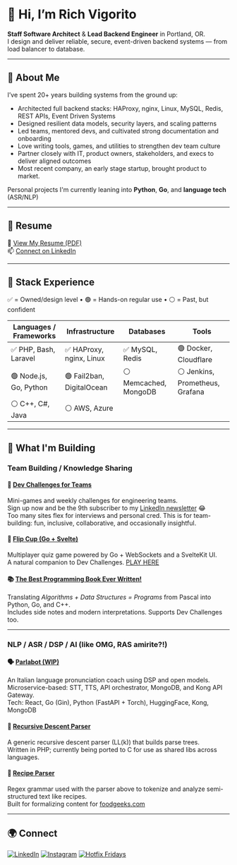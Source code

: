 # 👋 Hi, I’m Rich Vigorito

**Staff Software Architect** & **Lead Backend Engineer** in Portland, OR.  
I design and deliver reliable, secure, event-driven backend systems — from load balancer to database.

---

## 🧠 About Me

I’ve spent 20+ years building systems from the ground up:
- Architected full backend stacks: HAProxy, nginx, Linux, MySQL, Redis, REST APIs, Event Driven Systems
- Designed resilient data models, security layers, and scaling patterns
- Led teams, mentored devs, and cultivated strong documentation and onboarding
- Love writing tools, games, and utilities to strengthen dev team culture
- Partner closely with IT, product owners, stakeholders, and execs to deliver aligned outcomes  
- Most recent company, an early stage startup, brought product to market. 

Personal projects I'm currently leaning into **Python**, **Go**, and **language tech** (ASR/NLP)

---

## 📄 Resume

📄 [View My Resume (PDF)](https://drive.google.com/file/d/1Qr_FG2_W4bjl1aQySyBIlCA2Q-3ClI9j/view?usp=drive_link)  
📫 [Connect on LinkedIn](https://www.linkedin.com/in/rich-vigorito)

---

## 🧱 Stack Experience

✅ = Owned/design level • 🟢 = Hands-on regular use • ⚪ = Past, but confident

| Languages / Frameworks | Infrastructure           | Databases            | Tools                     |
|------------------------|--------------------------|-----------------------|---------------------------|
| ✅ PHP, Bash, Laravel  | ✅ HAProxy, nginx, Linux  | ✅ MySQL, Redis        | 🟢 Docker, Cloudflare     |
| 🟢 Node.js, Go, Python | 🟢 Fail2ban, DigitalOcean | ⚪ Memcached, MongoDB  | ⚪ Jenkins, Prometheus, Grafana |
| ⚪ C++, C#, Java        | ⚪ AWS, Azure             |                       |                           |

---

## 🚧 What I'm Building

### Team Building / Knowledge Sharing

#### 🧩 [Dev Challenges for Teams](https://github.com/richvigorito/dev-challenges)  
Mini-games and weekly challenges for engineering teams.  
Sign up now and be the 9th subscriber to my [LinkedIn newsletter](https://www.linkedin.com/newsletters/dev-challenges-weekly-7323828498429550592/) 😂  
Too many sites flex for interviews and personal cred. This is for team-building: fun, inclusive, collaborative, and occasionally insightful.

#### 🧠 [Flip Cup (Go + Svelte)](https://github.com/richvigorito/flip-cup)  
Multiplayer quiz game powered by Go + WebSockets and a SvelteKit UI.  
A natural companion to Dev Challenges. [PLAY HERE](https://flipcup.fly.dev)

#### 📚 [The Best Programming Book Ever Written!](https://github.com/richvigorito/the-best-programming-book-ever-written)  
Translating *Algorithms + Data Structures = Programs* from Pascal into Python, Go, and C++.  
Includes side notes and modern interpretations. Supports Dev Challenges too.

---

### NLP / ASR / DSP / AI (like OMG, RAS amirite?!)

#### 🗣️ [Parlabot (WIP)](https://github.com/richvigorito/parlabot)  
An Italian language pronunciation coach using DSP and open models.  
Microservice-based: STT, TTS, API orchestrator, MongoDB, and Kong API Gateway.  
Tech: React, Go (Gin), Python (FastAPI + Torch), HuggingFace, Kong, MongoDB

#### 🧪 [Recursive Descent Parser](https://github.com/richvigorito/Lexer)  
A generic recursive descent parser (LL(k)) that builds parse trees.  
Written in PHP; currently being ported to C for use as shared libs across languages.

#### 🥣 [Recipe Parser](https://github.com/richvigorito/RecipeParser)  
Regex grammar used with the parser above to tokenize and analyze semi-structured text like recipes.  
Built for formalizing content for [foodgeeks.com](https://foodgeeks.com/index.html)

---

## 🌍 Connect

[![LinkedIn](https://img.shields.io/badge/LinkedIn-%230077B5.svg?style=for-the-badge&logo=linkedin&logoColor=white)](https://www.linkedin.com/in/rich-vigorito)
 [![Instagram](https://img.shields.io/badge/instagram-%23E4405F.svg?style=for-the-badge&logo=instagram&logoColor=white)](https://www.instagram.com/richvigorito) [![Hotfix Fridays](https://img.shields.io/badge/Hotfix%20Fridays-%231DA1F2.svg?style=for-the-badge&logo=x&logoColor=white)](https://x.com/hotfixfridays)
